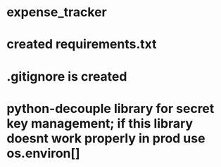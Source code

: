 # expense_tracker
# created requirements.txt
# .gitignore is created
# python-decouple library for secret key management; if this library doesnt work properly in prod use os.environ[]
# 